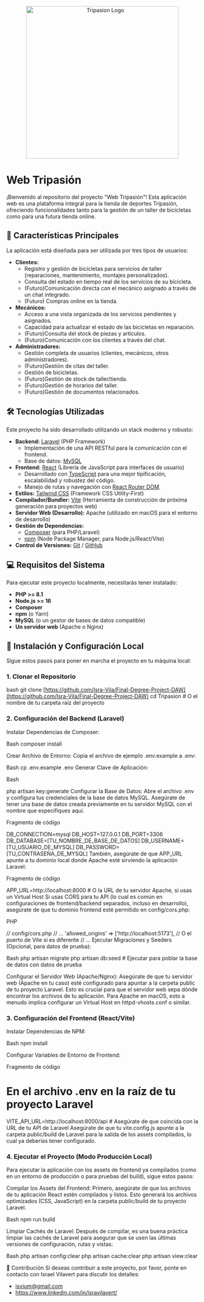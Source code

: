 <p align="center"><img src="https://primary.jwwb.nl/public/s/q/w/temp-exweteyvpwtdqulxkpii/tripasion-experience-high.png?enable-io=true&amp;enable=upscale&amp;width=972" width="400" alt="Tripasion Logo"></p>

# Web Tripasión

¡Bienvenido al repositorio del proyecto "Web Tripasión"! Esta aplicación web es una plataforma integral para la tienda de deportes Tripasión, ofreciendo funcionalidades tanto para la gestión de un taller de bicicletas como para una futura tienda online.

## 🚀 Características Principales

La aplicación está diseñada para ser utilizada por tres tipos de usuarios:

* **Clientes:**
    * Registro y gestión de bicicletas para servicios de taller (reparaciones, mantenimiento, montajes personalizados).
    * Consulta del estado en tiempo real de los servicios de su bicicleta.
    * (Futuro)Comunicación directa con el mecánico asignado a través de un chat integrado.
    * (Futuro) Compras online en la tienda.
* **Mecánicos:**
    * Acceso a una vista organizada de los servicios pendientes y asignados.
    * Capacidad para actualizar el estado de las bicicletas en reparación.
    * (Futuro)Consulta del stock de piezas y artículos.
    * (Futuro)Comunicación con los clientes a través del chat.
* **Administradores:**
    * Gestión completa de usuarios (clientes, mecánicos, otros administradores).
    * (Futuro)Gestión de citas del taller.
    * Gestión de bicicletas.
    * (Futuro)Gestión de stock de taller/tienda.
    * (Futuro)Gestión de horarios del taller.
    * (Futuro)Gestión de documentos relacionados.

## 🛠️ Tecnologías Utilizadas

Este proyecto ha sido desarrollado utilizando un stack moderno y robusto:

* **Backend:** [Laravel](https://laravel.com/) (PHP Framework)
    * Implementación de una API RESTful para la comunicación con el frontend.
    * Base de datos: [MySQL](https://www.mysql.com/)
* **Frontend:** [React](https://react.dev/) (Librería de JavaScript para interfaces de usuario)
    * Desarrollado con [TypeScript](https://www.typescriptlang.org/) para una mejor tipificación, escalabilidad y robustez del código.
    * Manejo de rutas y navegación con [React Router DOM](https://reactrouter.com/en/main).
* **Estilos:** [Tailwind CSS](https://tailwindcss.com/) (Framework CSS Utility-First)
* **Compilador/Bundler:** [Vite](https://vitejs.dev/) (Herramienta de construcción de próxima generación para proyectos web)
* **Servidor Web (Desarrollo):** Apache (utilizado en macOS para el entorno de desarrollo)
* **Gestión de Dependencias:**
    * [Composer](https://getcomposer.org/) (para PHP/Laravel)
    * [npm](https://www.npmjs.com/) (Node Package Manager, para Node.js/React/Vite)
* **Control de Versiones:** [Git](https://git-scm.com/) / [GitHub](https://github.com/)

## 💻 Requisitos del Sistema

Para ejecutar este proyecto localmente, necesitarás tener instalado:

* **PHP >= 8.1**
* **Node.js >= 16**
* **Composer**
* **npm** (o Yarn)
* **MySQL** (o un gestor de bases de datos compatible)
* **Un servidor web** (Apache o Nginx)

## 🚀 Instalación y Configuración Local

Sigue estos pasos para poner en marcha el proyecto en tu máquina local:


### 1. Clonar el Repositorio

bash
git clone [https://github.com/Isra-Vila/Final-Degree-Project-DAW](https://github.com/Isra-Vila/Final-Degree-Project-DAW)
cd Tripasion # O el nombre de tu carpeta raíz del proyecto


### 2. Configuración del Backend (Laravel)
Instalar Dependencias de Composer:

Bash
composer install

Crear Archivo de Entorno:
Copia el archivo de ejemplo .env.example a .env:

Bash
cp .env.example .env
Generar Clave de Aplicación:

Bash

php artisan key:generate
Configurar la Base de Datos:
Abre el archivo .env y configura tus credenciales de la base de datos MySQL. Asegúrate de tener una base de datos creada previamente en tu servidor MySQL con el nombre que especifiques aquí.

Fragmento de código

DB_CONNECTION=mysql
DB_HOST=127.0.0.1
DB_PORT=3306
DB_DATABASE=[TU_NOMBRE_DE_BASE_DE_DATOS]
DB_USERNAME=[TU_USUARIO_DE_MYSQL]
DB_PASSWORD=[TU_CONTRASEÑA_DE_MYSQL]
También, asegúrate de que APP_URL apunte a tu dominio local donde Apache esté sirviendo la aplicación Laravel:

Fragmento de código

APP_URL=http://localhost:8000 # O la URL de tu servidor Apache, si usas un Virtual Host
Si usas CORS para tu API (lo cual es común en configuraciones de frontend/backend separados, incluso en desarrollo), asegúrate de que tu dominio frontend esté permitido en config/cors.php:

PHP

// config/cors.php
// ...
'allowed_origins' => ['http://localhost:5173'], // O el puerto de Vite si es diferente
// ...
Ejecutar Migraciones y Seeders (Opcional, para datos de prueba):

Bash
php artisan migrate
php artisan db:seed # Ejecutar para poblar la base de datos con datos de prueba

Configurar el Servidor Web (Apache/Nginx):
Asegúrate de que tu servidor web (Apache en tu caso) esté configurado para apuntar a la carpeta public de tu proyecto Laravel. Esto es crucial para que el servidor web sepa dónde encontrar los archivos de tu aplicación. Para Apache en macOS, esto a menudo implica configurar un Virtual Host en httpd-vhosts.conf o similar.


### 3. Configuración del Frontend (React/Vite)
Instalar Dependencias de NPM:

Bash
npm install

Configurar Variables de Entorno de Frontend:

Fragmento de código

# En el archivo .env en la raíz de tu proyecto Laravel
VITE_API_URL=http://localhost:8000/api # Asegúrate de que coincida con la URL de tu API de Laravel
Asegúrate de que tu vite.config.js apunte a la carpeta public/build de Laravel para la salida de los assets compilados, lo cual ya deberías tener configurado.


### 4. Ejecutar el Proyecto (Modo Producción Local)
Para ejecutar la aplicación con los assets de frontend ya compilados (como en un entorno de producción o para pruebas del build), sigue estos pasos:

Compilar los Assets del Frontend:
Primero, asegúrate de que los archivos de tu aplicación React estén compilados y listos. Esto generará los archivos optimizados (CSS, JavaScript) en la carpeta public/build de tu proyecto Laravel.

Bash
npm run build

Limpiar Cachés de Laravel:
Después de compilar, es una buena práctica limpiar las cachés de Laravel para asegurar que se usen las últimas versiones de configuración, rutas y vistas:

Bash
php artisan config:clear
php artisan cache:clear
php artisan view:clear


🤝 Contribución
Si deseas contribuir a este proyecto, por favor, ponte en contacto con Israel Vilavert para discutir los detalles:

- isvium@gmail.com
- https://www.linkedin.com/in/isravilavert/
 

